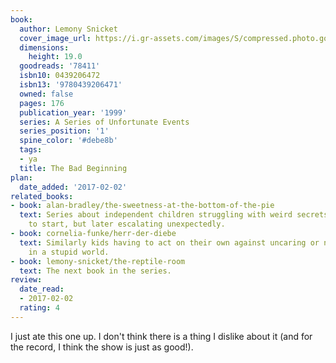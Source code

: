 ```yaml
---
book:
  author: Lemony Snicket
  cover_image_url: https://i.gr-assets.com/images/S/compressed.photo.goodreads.com/books/1436737029l/78411._SX318_.jpg
  dimensions:
    height: 19.0
  goodreads: '78411'
  isbn10: 0439206472
  isbn13: '9780439206471'
  owned: false
  pages: 176
  publication_year: '1999'
  series: A Series of Unfortunate Events
  series_position: '1'
  spine_color: '#debe8b'
  tags:
  - ya
  title: The Bad Beginning
plan:
  date_added: '2017-02-02'
related_books:
- book: alan-bradley/the-sweetness-at-the-bottom-of-the-pie
  text: Series about independent children struggling with weird secrets. Both slow
    to start, but later escalating unexpectedly.
- book: cornelia-funke/herr-der-diebe
  text: Similarly kids having to act on their own against uncaring or negligent adults,
    in a stupid world.
- book: lemony-snicket/the-reptile-room
  text: The next book in the series.
review:
  date_read:
  - 2017-02-02
  rating: 4
---
```


I just ate this one up. I don't think there is a thing I dislike about it (and for the record, I think
the show is just as good!).
